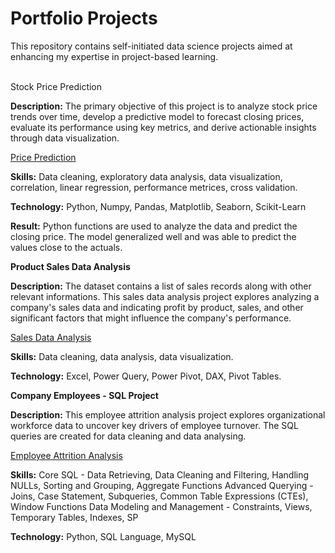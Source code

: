 # Portfolio Projects
This repository contains self-initiated data science projects aimed at enhancing my expertise in project-based learning.

<br>Stock Price Prediction</br>

**Description:**
The primary objective of this project is to analyze stock price trends over time, develop a predictive model to forecast closing prices, evaluate its performance using key metrics, and derive actionable insights through data visualization.

[Price Prediction](https://github.com/JD-Insight/Data-Science-Projects/blob/main/Price%20Prediction%20Project.ipynb)

**Skills:**
Data cleaning, exploratory data analysis, data visualization, correlation, linear regression, performance metrices, cross validation.

**Technology:**
Python, Numpy, Pandas, Matplotlib, Seaborn, Scikit-Learn

**Result:**
Python functions are used to analyze the data and predict the closing price. The model generalized well and was able to predict the values close to the actuals.


**Product Sales Data Analysis**

**Description:**
The dataset contains a list of sales records along with other relevant informations. This sales data analysis project explores analyzing a company's sales data and indicating profit by product, sales, and other significant factors that might influence the company's performance.

[Sales Data Analysis](https://github.com/JD-Insight/Data-Science-Projects/blob/main/Product%20Sales%20Data%20Analysis.png)

**Skills:**
Data cleaning, data analysis, data visualization.

**Technology:**
Excel, Power Query, Power Pivot, DAX, Pivot Tables.

**Company Employees - SQL Project**

**Description:**
This employee attrition analysis project explores organizational workforce data to uncover key drivers of employee turnover. The SQL queries are created for data cleaning and data analysing.

[Employee Attrition Analysis](https://github.com/JD-Insight/Data-Science-Projects/tree/main/Advanced%20SQL%20for%20Data%20Analysis)

**Skills:**
Core SQL - Data Retrieving, Data Cleaning and Filtering, Handling NULLs, Sorting and Grouping, Aggregate Functions
Advanced Querying - Joins, Case Statement, Subqueries, Common Table Expressions (CTEs), Window Functions
Data Modeling and Management - Constraints, Views, Temporary Tables, Indexes, SP

**Technology:**
Python, SQL Language, MySQL
